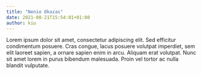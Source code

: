 ```yaml
---
title: "Nenio Okazas"
date: 2021-08-21T15:54:01+01:00
author: kiu
---
```


Lorem ipsum dolor sit amet, consectetur adipiscing elit. Sed efficitur condimentum posuere. Cras congue, lacus posuere volutpat imperdiet, sem elit laoreet sapien, a ornare sapien enim in arcu. Aliquam erat volutpat. Nunc sit amet lorem in purus bibendum malesuada. Proin vel tortor ac nulla blandit vulputate.
